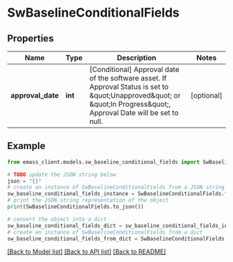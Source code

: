 # SwBaselineConditionalFields


## Properties

Name | Type | Description | Notes
------------ | ------------- | ------------- | -------------
**approval_date** | **int** | [Conditional] Approval date of the software asset. If Approval Status is set to \&quot;Unapproved\&quot; or \&quot;In Progress\&quot;, Approval Date will be set to null. | [optional] 

## Example

```python
from emass_client.models.sw_baseline_conditional_fields import SwBaselineConditionalFields

# TODO update the JSON string below
json = "{}"
# create an instance of SwBaselineConditionalFields from a JSON string
sw_baseline_conditional_fields_instance = SwBaselineConditionalFields.from_json(json)
# print the JSON string representation of the object
print(SwBaselineConditionalFields.to_json())

# convert the object into a dict
sw_baseline_conditional_fields_dict = sw_baseline_conditional_fields_instance.to_dict()
# create an instance of SwBaselineConditionalFields from a dict
sw_baseline_conditional_fields_from_dict = SwBaselineConditionalFields.from_dict(sw_baseline_conditional_fields_dict)
```
[[Back to Model list]](../README.md#documentation-for-models) [[Back to API list]](../README.md#documentation-for-api-endpoints) [[Back to README]](../README.md)


